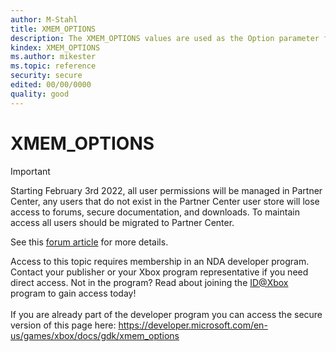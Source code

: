 ```yaml
---
author: M-Stahl
title: XMEM_OPTIONS
description: The XMEM_OPTIONS values are used as the Option parameter for the [XMEM_OPTION (NDA topic)](../structs/xmem_option.md) struct.
kindex: XMEM_OPTIONS
ms.author: mikester
ms.topic: reference
security: secure
edited: 00/00/0000
quality: good
---
```


# XMEM_OPTIONS
> [!IMPORTANT]
> Starting February 3rd 2022, all user permissions will be managed in Partner Center, any users that do not exist in the Partner Center user store will lose access to forums, secure documentation, and downloads. To maintain access all users should be migrated to Partner Center. <p></p>See this <a href="https://forums.xboxlive.com/articles/132187/breaking-change-user-access-for-forums-secure-docu.html">forum article</a> for more details.  

 Access to this topic requires membership in an NDA developer program. Contact your publisher or your Xbox program representative if you need direct access. Not in the program? Read about joining the <a href="https://www.xbox.com/Developers/id">ID@Xbox</a> program to gain access today!  <br/><br/>If you are already part of the developer program you can access the secure version of this page here: <a target="_blank" href="https://developer.microsoft.com/en-us/games/xbox/docs/gdk/xmem_options">https://developer.microsoft.com/en-us/games/xbox/docs/gdk/xmem_options</a>
